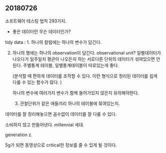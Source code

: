 ## 20180726

소프트웨어 테스팅 법칙 293가지.

- 좋은 데이터란 무슨 데이터인가?

tidy data : 1. 하나의 칼럼에는 하나의 변수가 담긴다.

2. 하나의 행에는 하나의 observation이 담긴다. observational unit?  일별데이터가 나오다가 일주일치 평균이 나오든지 하는 서로다른 단위의 데이터가 섞여있으면 안된다. 주별통계 테이블, 일별통계테이블이 따로있는게 좋다. 

   (분석할 때 편하게 데이터를 조작할 수 있다. 이런 형식으로 정리된 데이터를 쉽게 다룰 수 있는 함수가 많다. )

   하나의 변수에 여러가지 변수가 함께 들어가있지 않은지 유의해야한다.

   3. 관찰단위가 같은 애들끼리 하나의 테이블에 묶여있는지. 





데이터를 잘 정리해놓으면 꼼수없이 데이터를 잘 다룰 수 있다. 



소비하지 않고 만들어낸다. millennial 세대. 



generation z. 

5g가 되면 동영상으로 critical한 정보를 줄 수 있게 될 것이다. 

